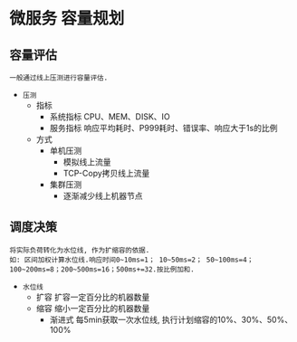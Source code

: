 # 微服务 容量规划

## 容量评估

    一般通过线上压测进行容量评估.

- `压测`
  - 指标
    - 系统指标 CPU、MEM、DISK、IO
    - 服务指标 响应平均耗时、P999耗时、错误率、响应大于1s的比例
  - 方式
    - 单机压测
      - 模拟线上流量
      - TCP-Copy拷贝线上流量
    - 集群压测
      - 逐渐减少线上机器节点

## 调度决策

    将实际负荷转化为水位线, 作为扩缩容的依据.  
    如: 区间加权计算水位线.响应时间0~10ms=1； 10~50ms=2； 50~100ms=4；100~200ms=8；200~500ms=16；500ms+=32.按比例加和.

- `水位线`
  - 扩容 扩容一定百分比的机器数量
  - 缩容 缩小一定百分比的机器数量
    - 渐进式 每5min获取一次水位线, 执行计划缩容的10%、30%、50%、100%
